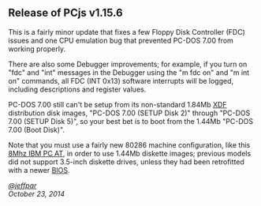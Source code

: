 Release of PCjs v1.15.6
---
This is a fairly minor update that fixes a few Floppy Disk Controller (FDC) issues and one CPU emulation bug
that prevented PC-DOS 7.00 from working properly.

There are also some Debugger improvements; for example, if you turn on "fdc" and "int" messages in the
Debugger using the "m fdc on" and "m int on" commands, all FDC (INT 0x13) software interrupts will be logged,
including descriptions and register values.

PC-DOS 7.00 still can't be setup from its non-standard 1.84Mb [XDF](http://www.os2museum.com/wp/the-xdf-diskette-format/)
distribution disk images, "PC-DOS 7.00 (SETUP Disk 2)" through "PC-DOS 7.00 (SETUP Disk 5)", so your best bet is to boot
from the 1.44Mb "PC-DOS 7.00 (Boot Disk)".

Note that you must use a fairly new 80286 machine configuration, like this [8Mhz IBM PC AT](/configs/pc/machines/5170/ega/1152kb/rev3/),
in order to use 1.44Mb diskette images; previous models did not support 3.5-inch diskette drives, unless they had been retrofitted
with a newer [BIOS](/devices/pc/bios/5170/).

*[@jeffpar](http://twitter.com/jeffpar)*  
*October 23, 2014*
